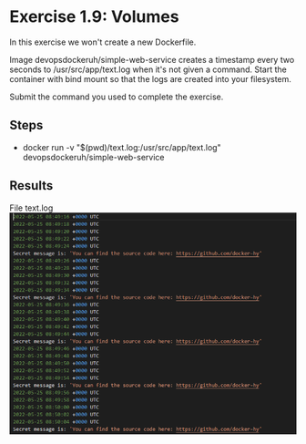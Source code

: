 # Exercise 1.9: Volumes

In this exercise we won't create a new Dockerfile.

Image devopsdockeruh/simple-web-service creates a timestamp every two seconds to /usr/src/app/text.log when it's not given a command. Start the container with bind mount so that the logs are created into your filesystem.

Submit the command you used to complete the exercise.

## Steps

- docker run -v "$(pwd)/text.log:/usr/src/app/text.log" devopsdockeruh/simple-web-service

## Results

File text.log
![Exercise 1.9](Exercise_1.9.png)
